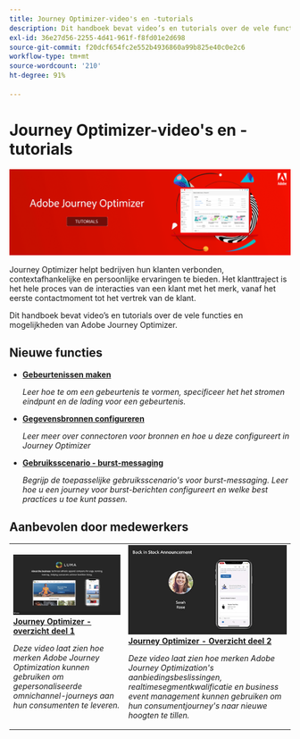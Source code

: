 ```yaml
---
title: Journey Optimizer-video's en -tutorials
description: Dit handboek bevat video’s en tutorials over de vele functies en mogelijkheden van Adobe Journey Optimizer.
exl-id: 36e27d56-2255-4d41-961f-f8fd01e2d698
source-git-commit: f20dcf654fc2e552b4936860a99b825e40c0e2c6
workflow-type: tm+mt
source-wordcount: '210'
ht-degree: 91%

---
```



# Journey Optimizer-video&#39;s en -tutorials

![](./assets/ajo-banner.png)

Journey Optimizer helpt bedrijven hun klanten verbonden, contextafhankelijke en persoonlijke ervaringen te bieden. Het klanttraject is het hele proces van de interacties van een klant met het merk, vanaf het eerste contactmoment tot het vertrek van de klant.

Dit handboek bevat video’s en tutorials over de vele functies en mogelijkheden van Adobe Journey Optimizer.

## Nieuwe functies

* **[Gebeurtenissen maken](/help/set-up-journeys/create-events.md)**

   *Leer hoe te om een gebeurtenis te vormen, specificeer het het stromen eindpunt en de lading voor een gebeurtenis.*

* **[Gegevensbronnen configureren](/help/set-up-journeys/configure-data-sources.md)**

   *Leer meer over connectoren voor bronnen en hoe u deze configureert in Journey Optimizer*

* **[Gebruiksscenario - burst-messaging](/help/create-journeys/use-case-burst-message.md)**

   *Begrijp de toepasselijke gebruiksscenario&#39;s voor burst-messaging. Leer hoe u een journey voor burst-berichten configureert en welke best practices u toe kunt passen.*

## Aanbevolen door medewerkers

<table>
<tr>
  <td>
    <a href="./introduction/journey-optimizer-overview-part-1.md">
      <img alt="Journey Optimizer - Overzicht deel 1 - Omnichannel-journeys leveren (video)" src="./assets/334174.jpg"/>
    </a>
    <div>
      <a href="./introduction/journey-optimizer-overview-part-1.md">
    <strong>Journey Optimizer - overzicht deel 1  </strong>
    </a>
    </div>
    <p>
    <em>Deze video laat zien hoe merken Adobe Journey Optimization kunnen gebruiken om gepersonaliseerde omnichannel-journeys aan hun consumenten te leveren.</em>
    <p>
  </td>
    <td>
    <a href="./introduction/journey-optimizer-overview-part-2.md">
      <img alt="Journey Optimizer - Overzicht deel 2 - Omnichannel-journeys leveren (video)" src="./assets/334175.jpg"/>
    </a>
    <div>
      <a href="./introduction/journey-optimizer-overview-part-2.md">
    <strong>Journey Optimizer - Overzicht deel 2  </strong>
    </a>
    </div>
    <p>
    <em>Deze video laat zien hoe merken Adobe Journey Optimization's aanbiedingsbeslissingen, realtimesegmentkwalificatie en business event management kunnen gebruiken om hun consumentjourney's naar nieuwe hoogten te tillen.</em>
    <p>
  </td>
</table>




